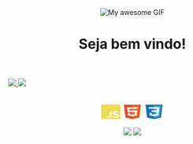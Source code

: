<div align="center">
  <img src="https://media.giphy.com/media/heIX5HfWgEYlW/giphy.gif" width="700" height="394" alt="My awesome GIF" />  </div>

<div align="center">
  <h1> Seja bem vindo! </h1>
</div>
 
<br>

<div align="left"> <br>
  <a href="https://github.com/ColdTD">
    <img height="180em" src="https://github-readme-stats.vercel.app/api?username=ColdTD&show_icons=true&theme=radical&include_all_commits=true&count_private=true"/>
    <img height="180em" src="https://github-readme-stats.vercel.app/api/top-langs/?username=ColdTD&layout=compact&langs_count=7&theme=radical"/>
  </a>
</div>

<br>

 <div align="center">
  <div style="display: inline_block"><br>
    <img align="center" alt="Formando-Js" height="30" width="40" src="https://raw.githubusercontent.com/devicons/devicon/master/icons/javascript/javascript-plain.svg">
    <img align="center" alt="Formando -HTML" height="30" width="40" src="https://raw.githubusercontent.com/devicons/devicon/master/icons/html5/html5-original.svg">
    <img align="center" alt="Formando-CSS" height="30" width="40" src="https://raw.githubusercontent.com/devicons/devicon/master/icons/css3/css3-original.svg">
  </div>
 </div>
 
</br>

 <div align="center">
  <a href = "mailto:ruhandavidson@gmail.com"><img src="https://img.shields.io/badge/-Gmail-%23333?style=for-the-badge&logo=gmail&logoColor=white" target="_blank"></a>
  <a href="https://www.linkedin.com/in/ruhandavidson/" target="_blank"><img src="https://img.shields.io/badge/-LinkedIn-%230077B5?style=for-the-badge&logo=linkedin&logoColor=white"   target="_blank"></a> 
 </div>

<br>



